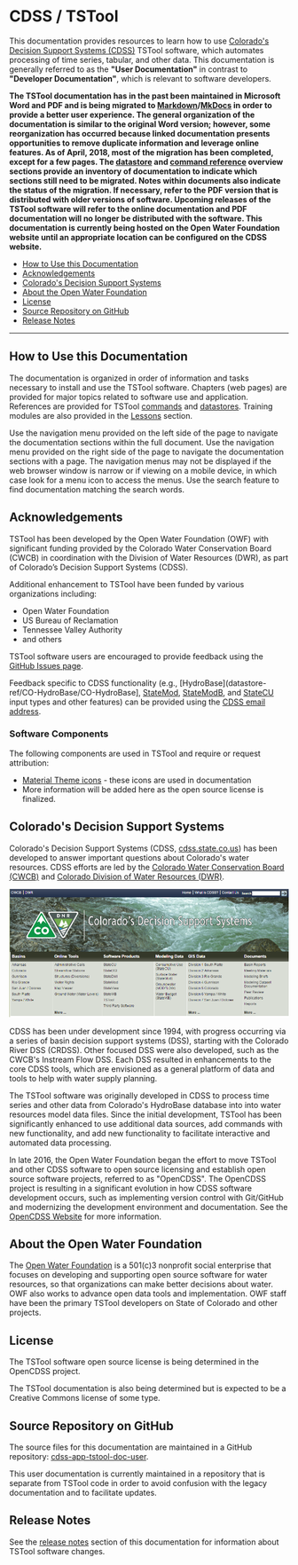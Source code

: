 # CDSS / TSTool #

This documentation provides resources to learn how to use
[Colorado's Decision Support Systems (CDSS)](http://cdss.state.co.us/Pages/CDSSHome.aspx) TSTool software,
which automates processing of time series, tabular, and other data.
This documentation is generally referred to as the **"User Documentation"** in contrast to
**"Developer Documentation"**, which is relevant to software developers.

**The TSTool documentation has in the past been maintained in Microsoft Word and PDF
and is being migrated to
[Markdown](https://en.wikipedia.org/wiki/Markdown)/[MkDocs](http://www.mkdocs.org/)
in order to provide a better user experience.
The general organization of the documentation is similar to the original Word version; however,
some reorganization has occurred because linked documentation presents opportunities
to remove duplicate information and leverage online features.
As of April, 2018, most of the migration has been completed, except for a few pages.
The [datastore](datastore-ref/overview) and
[command reference](command-ref/overview#command-list) overview sections provide an
inventory of documentation to indicate which sections still need to be migrated.
Notes within documents also indicate the status of the migration.
If necessary, refer to the PDF version that is distributed with older versions of software.
Upcoming releases of the TSTool software will refer to the online documentation and PDF documentation
will no longer be distributed with the software.
This documentation is currently being hosted on the Open Water Foundation website until an appropriate
location can be configured on the CDSS website.**

* [How to Use this Documentation](#how-to-use-this-documentation)
* [Acknowledgements](#acknowledgements)
* [Colorado's Decision Support Systems](#colorados-decision-support-systems)
* [About the Open Water Foundation](#about-the-open-water-foundation)
* [License](#license)
* [Source Repository on GitHub](#source-repository-on-github)
* [Release Notes](#release-notes)

----------------

## How to Use this Documentation ##

The documentation is organized in order of information and tasks necessary to install and use the TSTool software.
Chapters (web pages) are provided for major topics related to software use and application.
References are provided for TSTool [commands](command-ref/overview) and [datastores](datastore-ref/overview).
Training modules are also provided in the [Lessons](lessons/overview) section.

Use the navigation menu provided on the left side of the page to navigate the documentation sections within the full document.
Use the navigation menu provided on the right side of the page to navigate the documentation sections with a page.
The navigation menus may not be displayed if the web browser window is narrow or if viewing on a mobile device,
in which case look for a menu icon to access the menus.
Use the search feature to find documentation matching the search words.

## Acknowledgements

TSTool has been developed by the Open Water Foundation (OWF) with significant
funding provided by the Colorado Water Conservation Board (CWCB)
in coordination with the Division of Water Resources (DWR),
as part of Colorado’s Decision Support Systems (CDSS).

Additional enhancement to TSTool have been funded by various organizations including:

* Open Water Foundation
* US Bureau of Reclamation
* Tennessee Valley Authority
* and others

TSTool software users are encouraged to provide feedback using the
[GitHub Issues page](https://github.com/OpenWaterFoundation/cdss-app-tstool-main/issues).

Feedback specific to CDSS functionality (e.g.,
[HydroBase](datastore-ref/CO-HydroBase/CO-HydroBase],
[StateMod](datastore-ref/StateMod),
[StateModB](datastore-ref/StateModB), and
[StateCU](datastore-ref/StateCU) input types and other features)
can be provided using the [CDSS email address](mailto:cdss@state.co.us).

### Software Components

The following components are used in TSTool and require or request attribution:

* [Material Theme icons](https://material.io/icons/) - these icons are used in documentation
* More information will be added here as the open source license is finalized.

## Colorado's Decision Support Systems ##

Colorado's Decision Support Systems (CDSS, [cdss.state.co.us](http://cdss.state.co.us))
has been developed to answer important questions about Colorado's water resources.
CDSS efforts are led by the [Colorado Water Conservation Board (CWCB)](http://cwcb.state.co.us)
and [Colorado Division of Water Resources (DWR)](http://water.state.co.us).

![CDSS Website](index-images/CDSS-website.png)

CDSS has been under development since 1994, with progress occurring via a series of basin
decision support systems (DSS), starting with the Colorado River DSS (CRDSS).
Other focused DSS were also developed, such as the CWCB's Instream Flow DSS.
Each DSS resulted in enhancements to the core CDSS tools,
which are envisioned as a general platform of data and tools to help with water supply planning.

The TSTool software was originally developed in CDSS to process time series and other data
from Colorado's HydroBase database into into water resources model data files.
Since the initial development, TSTool has been significantly enhanced to use additional data sources,
add commands with new functionality, and add new functionality to facilitate interactive
and automated data processing.

In late 2016, the Open Water Foundation began the effort to move TSTool and other CDSS software to open source licensing
and establish open source software projects, referred to as "OpenCDSS".
The OpenCDSS project is resulting in a significant evolution in how CDSS software development occurs,
such as implementing version control with Git/GitHub and modernizing the development environment and documentation.
See the [OpenCDSS Website](http://learn.openwaterfoundation.org/cdss-website-opencdss/) for more information.

## About the Open Water Foundation ##

The [Open Water Foundation](http://openwaterfoundation.org) is a 501(c)3 nonprofit social enterprise that focuses
on developing and supporting open source software for water resources,
so that organizations can make better decisions about water.
OWF also works to advance open data tools and implementation.
OWF staff have been the primary TSTool developers on State of Colorado and other projects.

## License ##

The TSTool software open source license is being determined in the OpenCDSS project.

The TSTool documentation is also being determined but is expected to be a Creative Commons license of some type.

## Source Repository on GitHub ##

The source files for this documentation are maintained in a GitHub repository:
[cdss-app-tstool-doc-user](https://github.com/OpenWaterFoundation/cdss-app-tstool-doc-user).

This user documentation is currently maintained in a repository that is separate from TSTool code
in order to avoid confusion with the legacy documentation and to facilitate updates.

## Release Notes ##

See the [release notes](appendix-release-notes/release-notes) section of this documentation for information about TSTool software changes.
